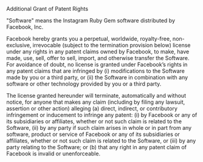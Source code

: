 Additional Grant of Patent Rights

"Software" means the Instagram Ruby Gem software distributed by Facebook, Inc.

Facebook hereby grants you a perpetual, worldwide, royalty-free, non-exclusive,
irrevocable (subject to the termination provision below) license under any
rights in any patent claims owned by Facebook, to make, have made, use, sell,
offer to sell, import, and otherwise transfer the Software. For avoidance of
doubt, no license is granted under Facebook’s rights in any patent claims that
are infringed by (i) modifications to the Software made by you or a third party,
or (ii) the Software in combination with any software or other technology
provided by you or a third party.

The license granted hereunder will terminate, automatically and without notice,
for anyone that makes any claim (including by filing any lawsuit, assertion or
other action) alleging (a) direct, indirect, or contributory infringement or
inducement to infringe any patent: (i) by Facebook or any of its subsidiaries or
affiliates, whether or not such claim is related to the Software, (ii) by any
party if such claim arises in whole or in part from any software, product or
service of Facebook or any of its subsidiaries or affiliates, whether or not
such claim is related to the Software, or (iii) by any party relating to the
Software; or (b) that any right in any patent claim of Facebook is invalid or
unenforceable.